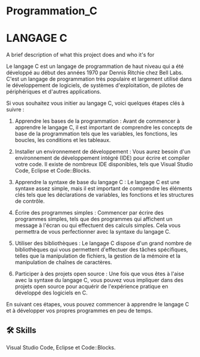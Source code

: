 # Programmation_C
# LANGAGE C 

A brief description of what this project does and who it's for

Le langage C est un langage de programmation de haut niveau qui a été développé au début des années 1970 par Dennis Ritchie chez Bell Labs. C'est un langage de programmation très populaire et largement utilisé dans le développement de logiciels, de systèmes d'exploitation, de pilotes de périphériques et d'autres applications.

Si vous souhaitez vous initier au langage C, voici quelques étapes clés à suivre :

1) Apprendre les bases de la programmation : Avant de commencer à apprendre le langage C, il est important de comprendre les concepts de base de la programmation tels que les variables, les fonctions, les boucles, les conditions et les tableaux.

2) Installer un environnement de développement : Vous aurez besoin d'un environnement de développement intégré (IDE) pour écrire et compiler votre code. Il existe de nombreux IDE disponibles, tels que Visual Studio Code, Eclipse et Code::Blocks.

3) Apprendre la syntaxe de base du langage C : Le langage C est une syntaxe assez simple, mais il est important de comprendre les éléments clés tels que les déclarations de variables, les fonctions et les structures de contrôle.

4) Écrire des programmes simples : Commencer par écrire des programmes simples, tels que des programmes qui affichent un message à l'écran ou qui effectuent des calculs simples. Cela vous permettra de vous perfectionner avec la syntaxe du langage C.

5) Utiliser des bibliothèques : Le langage C dispose d'un grand nombre de bibliothèques qui vous permettent d'effectuer des tâches spécifiques, telles que la manipulation de fichiers, la gestion de la mémoire et la manipulation de chaînes de caractères.

6) Participer à des projets open source : Une fois que vous êtes à l'aise avec la syntaxe du langage C, vous pouvez vous impliquer dans des projets open source pour acquérir de l'expérience pratique en développé des logiciels en C.

En suivant ces étapes, vous pouvez commencer à apprendre le langage C et à développer vos propres programmes en peu de temps.






## 🛠 Skills
Visual Studio Code, Eclipse et Code::Blocks.




